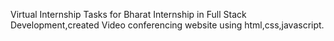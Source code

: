 Virtual Internship Tasks for Bharat Internship in Full Stack Development,created Video conferencing website using html,css,javascript.
